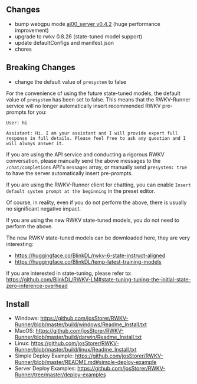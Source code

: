 ## Changes

- bump webgpu mode [ai00_server v0.4.2](https://github.com/Ai00-X/ai00_server) (huge performance improvement)
- upgrade to rwkv 0.8.26 (state-tuned model support)
- update defaultConfigs and manifest.json
- chores

## Breaking Changes

- change the default value of `presystem` to false

For the convenience of using the future state-tuned models, the default value of `presystem` has been set to false. This
means that the RWKV-Runner service will no longer automatically insert recommended RWKV pre-prompts for you:

```
User: hi

Assistant: Hi. I am your assistant and I will provide expert full response in full details. Please feel free to ask any question and I will always answer it.
```

If you are using the API service and conducting a rigorous RWKV conversation, please manually send the above messages to
the `/chat/completions` API's `messages` array, or manually send `presystem: true` to have the server automatically
insert pre-prompts.

If you are using the RWKV-Runner client for chatting, you can enable `Insert default system prompt at the beginning` in
the preset editor.

Of course, in reality, even if you do not perform the above, there is usually no significant negative impact.

If you are using the new RWKV state-tuned models, you do not need to perform the above.

The new RWKV state-tuned models can be downloaded here, they are very interesting:

- https://huggingface.co/BlinkDL/rwkv-6-state-instruct-aligned
- https://huggingface.co/BlinkDL/temp-latest-training-models

If you are interested in state-tuning, please refer
to: https://github.com/BlinkDL/RWKV-LM#state-tuning-tuning-the-initial-state-zero-inference-overhead

## Install

- Windows: https://github.com/josStorer/RWKV-Runner/blob/master/build/windows/Readme_Install.txt
- MacOS: https://github.com/josStorer/RWKV-Runner/blob/master/build/darwin/Readme_Install.txt
- Linux: https://github.com/josStorer/RWKV-Runner/blob/master/build/linux/Readme_Install.txt
- Simple Deploy Example: https://github.com/josStorer/RWKV-Runner/blob/master/README.md#simple-deploy-example
- Server Deploy Examples: https://github.com/josStorer/RWKV-Runner/tree/master/deploy-examples
